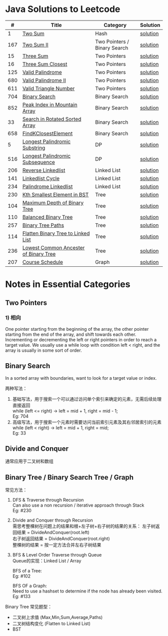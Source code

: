 # Java Solutions to Leetcode 

| #        |  Title                                                                                        |  Category                    | Solution          |
|----------|-----------------------------------------------------------------------------------------------|------------------------------|---------------|
| 1        |  [Two Sum](https://leetcode.com/problems/two)                                                 | Hash                         | [solution](java/1_TwoSum)|
| 167      |  [Two Sum II](https://leetcode.com/problems/two-sum-ii-input-array-is-sorted/)                | Two Pointers / Binary Search | [solution](java/167_TwoSum)| 
| 15       |  [Three Sum](https://leetcode.com/problems/3sum/)                                             | Two Pointers                 | [solution](java/15_ThreeSum)|
| 16       |  [Three Sum Closest](https://leetcode.com/problems/3sum-closest/)                             | Two Pointers                 | [solution](java/16_ThreeSumClosest)|
| 125      |  [Valid Palindrome](https://leetcode.com/problems/valid-palindrome/)                          | Two Pointers                 | [solution](java/125_ValidPalindrome)|
| 680      |  [Valid Palindrome II](https://leetcode.com/problems/valid-palindrome-ii/)                    | Two Pointers                 | [solution](java/680_ValidPalindrome)|
| 611      |  [Valid Triangle Number](https://leetcode.com/problems/valid-triangle-number/)                | Two Pointers                 | [solution](java/611_ValidTriangleNumber)|
| 704      |  [Binary Search](https://leetcode.com/problems/binary-search/)                                | Binary Search                | [solution](java/704_BinarySearch)|
| 852      |  [Peak Index in Mountain Array](https://leetcode.com/problems/peak-index-in-a-mountain-array/)| Binary Search                | [solution](java/852_PeakIndexInMountainArray)|
| 33       |  [Search in Rotated Sorted Array](https://leetcode.com/problems/search-in-rotated-sorted-array/)| Binary Search              | [solution](java/33_SearchInRotatedSortedArray)|
| 658      |  [FindKClosestElement](https://leetcode.com/problems/find-k-closest-elements/)                | Binary Search                | [solution](java/658_FindKClosestElement)|
| 5        |  [Longest Palindromic Substring](https://leetcode.com/problems/longest-palindromic-substring/)| DP                           | [solution](java/5_LongestPalindromeSubstring)| 
| 516      |  [Longest Palindromic Subsequence](https://leetcode.com/problems/longest-palindromic-subsequence/)| DP                       | [solution](java/516_LongestPalindromeSubsequence)| 
| 206      |  [Reverse Linkedlist](https://leetcode.com/problems/reverse-linked-list/)                     | Linked List                  | [solution](java/206_ReverseLinkedlist)|
| 141      |  [Linkedlist Cycle](https://leetcode.com/problems/linked-list-cycle/)                         | Linked List                  | [solution](java/141_LinkedlistCycle)|  
| 234      |  [Palindrome Linkedlist](https://leetcode.com/problems/palindrome-linked-list/)               | Linked List                  | [solution](java/234_PalindromeLinkedlist)| 
| 230      |  [Kth Smallest Element in BST](https://leetcode.com/problems/kth-smallest-element-in-a-bst/)  | Tree                         | [solution](java/230_KthSmallestElementInBST)| 
| 104      |  [Maximum Depth of Binary Tree](https://leetcode.com/problems/maximum-depth-of-binary-tree/)  | Tree                         | [solution](java/104_MaximumDepthOfBinaryTree)| 
| 110      |  [Balanced Binary Tree](https://leetcode.com/problems/balanced-binary-tree/)                  | Tree                         | [solution](java/110_BalancedBinaryTree)| 
| 257      |  [Binary Tree Paths](https://leetcode.com/problems/binary-tree-paths/)                        | Tree                         | [solution](java/257_BinaryTreePaths)| 
| 114      |  [Flatten Binary Tree to Linked List](https://leetcode.com/problems/flatten-binary-tree-to-linked-list/)| Tree               | [solution](java/114_FlattenBinaryTreeToLinkedList)| 
| 236      |  [Lowest Common Ancester of Binary Tree](https://leetcode.com/problems/lowest-common-ancestor-of-a-binary-tree/)| Tree       | [solution](java/236_LowestCommonAncestorOfBinaryTree)| 
| 207      |  [Course Schedule](https://leetcode.com/problems/course-schedule/)                            | Graph                        | [solution](java/207_CourseSchedule)| 


# Notes in Essential Categories

## Two Pointers
### 1) 相向
One pointer starting from the beginning of the array, the other pointer starting from the end of the array, and shift towards each other. Incrementing or decrementing the left or right pointers in order to reach a target value. We usually use a while loop with condition left < right, and the array is usually in some sort of order.

## Binary Search
In a sorted array with boundaries, want to look for a target value or index. </br>

两种写法：</br>
1) 基础写法，用于搜索一个可以通过访问单个索引来确定的元素，无需后续处理直接返回 </br>
while (left <= right) -> left = mid + 1, right = mid - 1; </br>
Eg: 704 </br>
2) 高级写法，用于搜索一个元素时需要访问当前索引元素及其右邻居索引的元素 </br>
while (left < right) -> left = mid + 1, right = mid; </br>
Eg: 33

## Divide and Conquer 
通常应用于二叉树和数组

## Binary Tree / Binary Search Tree / Graph
常见方法：
1) DFS & Traverse through Recursion </br>
   Can also use a non recursion / iterative approach through Stack </br>
   Eg: #230
   
2) Divide and Conquer through Recursion </br>
   需思考整棵树在问题上的结果和根+左子树+右子树的结果的关系：
   左子树返回结果 = DivideAndConquer(root.left) </br>
   右子树返回结果 = DivideAndConquer(root.right) </br>
   整棵树的结果 = 按一定方法合并左右子树结果 </br>
3) BFS & Level Order Traverse through Queue </br>
   Queue的实现：Linked List / Array
   
   BFS of a Tree: </br>
   Eg: #102 </br>
   
   BFS OF a Graph: </br>
   Need to use a hashset to determine if the node has already been visited. </br>
   Eg: #133
   
Binary Tree 常见题型：
- 二叉树上求值 (Max,Min,Sum,Average,Paths)
- 二叉树结构变化 (Flatten to Linked List)
- BST

